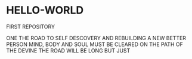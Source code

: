 # HELLO-WORLD

FIRST REPOSITORY

ONE THE ROAD TO SELF DESCOVERY AND REBUILDING A NEW BETTER PERSON
MIND, BODY AND SOUL MUST BE CLEARED ON THE PATH OF THE DEVINE
THE ROAD WILL BE LONG BUT JUST
